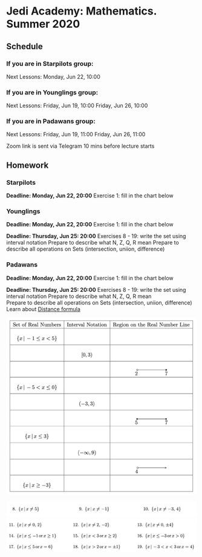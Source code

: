 # Jedi Academy: Mathematics. Summer 2020

## Schedule

### If you are in Starpilots group:
Next Lessons:
Monday, Jun 22, 10:00

### If you are in Younglings group:
Next Lessons:
Friday, Jun 19, 10:00
Friday, Jun 26, 10:00

### If you are in Padawans group:
Next Lessons:
Friday, Jun 19, 11:00
Friday, Jun 26, 11:00

Zoom link is sent via Telegram 10 mins before lecture starts

## Homework
### Starpilots
**Deadline: Monday, Jun 22, 20:00**
Exercise 1: fill in the chart below

### Younglings
**Deadline: Monday, Jun 22, 20:00**
Exercise 1: fill in the chart below

**Deadline: Thursday, Jun 25: 20:00**
Exercises 8 - 19: write the set using interval notation
Prepare to describe what N, Z, Q, R mean
Prepare to describe all operations on Sets (intersection, uniion, difference)

### Padawans
**Deadline: Monday, Jun 22, 20:00**
Exercise 1: fill in the chart below

**Deadline: Thursday, Jun 25: 20:00**
Exercises 8 - 19: write the set using interval notation
Prepare to describe what N, Z, Q, R mean \
Prepare to describe all operations on Sets (intersection, uniion, difference) \
Learn about [Distance formula](https://www.khanacademy.org/math/basic-geo/basic-geometry-pythagorean-theorem/pythagorean-theorem-distance/a/distance-formula)

![Exercise 1: Chart](https://github.com/lanavasilieva/jedi-maths/blob/master/Screen%20Shot%202020-06-19%20at%2011.41.32%20AM.png)

![Exercise 8 - 10](https://github.com/lanavasilieva/jedi-maths/blob/master/Screen%20Shot%202020-06-19%20at%2011.41.41%20AM.png)
![Exercise 11 - 19](https://github.com/lanavasilieva/jedi-maths/blob/master/Screen%20Shot%202020-06-19%20at%2011.41.52%20AM.png)
